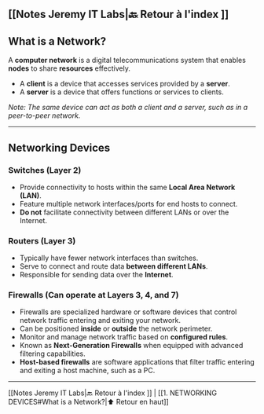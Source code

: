  [[Notes Jeremy IT Labs|🔙 Retour à l'index ]] 
---

## What is a Network?

A **computer network** is a digital telecommunications system that enables **nodes** to share **resources** effectively.

- A **client** is a device that accesses services provided by a **server**.
- A **server** is a device that offers functions or services to clients.

*Note: The same device can act as both a client and a server, such as in a peer-to-peer network.*

---

## Networking Devices

### Switches (Layer 2)

- Provide connectivity to hosts within the same **Local Area Network (LAN)**.
- Feature multiple network interfaces/ports for end hosts to connect.
- **Do not** facilitate connectivity between different LANs or over the Internet.

### Routers (Layer 3)

- Typically have fewer network interfaces than switches.
- Serve to connect and route data **between different LANs**.
- Responsible for sending data over the **Internet**.

### Firewalls (Can operate at Layers 3, 4, and 7)

- Firewalls are specialized hardware or software devices that control network traffic entering and exiting your network.
- Can be positioned **inside** or **outside** the network perimeter.
- Monitor and manage network traffic based on **configured rules**.
- Known as **Next-Generation Firewalls** when equipped with advanced filtering capabilities.
- **Host-based firewalls** are software applications that filter traffic entering and exiting a host machine, such as a PC.

---
 [[Notes Jeremy IT Labs|🔙 Retour à l'index ]] | [[1. NETWORKING DEVICES#What is a Network?|⬆️ Retour en haut]]
